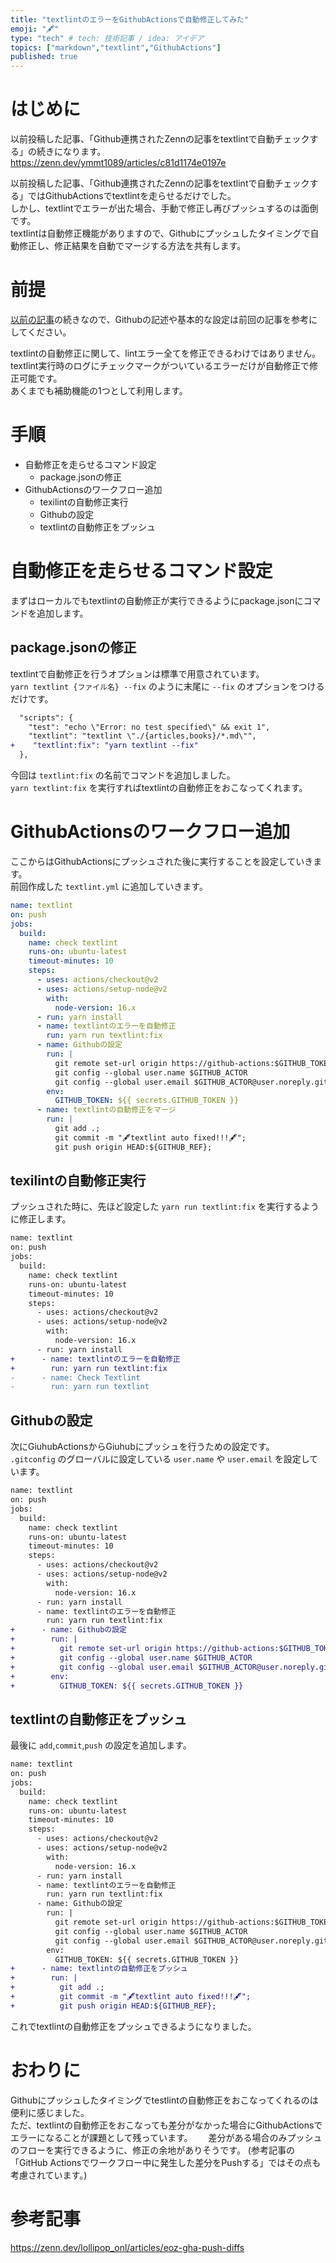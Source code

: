```yaml
---
title: "textlintのエラーをGithubActionsで自動修正してみた"
emoji: "🖋"
type: "tech" # tech: 技術記事 / idea: アイデア
topics: ["markdown","textlint","GithubActions"]
published: true
---
```


# はじめに

以前投稿した記事、「Github連携されたZennの記事をtextlintで自動チェックする」の続きになります。  
https://zenn.dev/ymmt1089/articles/c81d1174e0197e 

以前投稿した記事、「Github連携されたZennの記事をtextlintで自動チェックする」ではGithubActionsでtextlintを走らせるだけでした。  
しかし、textlintでエラーが出た場合、手動で修正し再びプッシュするのは面倒です。  
textlintは自動修正機能がありますので、Githubにプッシュしたタイミングで自動修正し、修正結果を自動でマージする方法を共有します。  

# 前提

[以前の記事](https://zenn.dev/ymmt1089/articles/c81d1174e0197e)の続きなので、Githubの記述や基本的な設定は前回の記事を参考にしてください。  

textlintの自動修正に関して、lintエラー全てを修正できるわけではありません。textlint実行時のログにチェックマークがついているエラーだけが自動修正で修正可能です。  
あくまでも補助機能の1つとして利用します。

# 手順
* 自動修正を走らせるコマンド設定
  * package.jsonの修正
* GithubActionsのワークフロー追加  
  * texilintの自動修正実行
  * Githubの設定
  * textlintの自動修正をプッシュ

# 自動修正を走らせるコマンド設定
まずはローカルでもtextlintの自動修正が実行できるようにpackage.jsonにコマンドを追加します。
## package.jsonの修正

textlintで自動修正を行うオプションは標準で用意されています。  
`yarn textlint {ファイル名} --fix` のように末尾に `--fix` のオプションをつけるだけです。  

```diff json:package.json
  "scripts": {
    "test": "echo \"Error: no test specified\" && exit 1",
    "textlint": "textlint \"./{articles,books}/*.md\"",
+    "textlint:fix": "yarn textlint --fix"
  },
```

今回は `textlint:fix` の名前でコマンドを追加しました。  
`yarn textlint:fix` を実行すればtextlintの自動修正をおこなってくれます。

# GithubActionsのワークフロー追加

ここからはGithubActionsにプッシュされた後に実行することを設定していきます。  
前回作成した `textlint.yml` に追加していきます。

```yml:textlint.yml
name: textlint
on: push
jobs:
  build:
    name: check textlint
    runs-on: ubuntu-latest
    timeout-minutes: 10
    steps:
      - uses: actions/checkout@v2
      - uses: actions/setup-node@v2
        with:
          node-version: 16.x
      - run: yarn install
      - name: textlintのエラーを自動修正
        run: yarn run textlint:fix
      - name: Githubの設定
        run: |
          git remote set-url origin https://github-actions:$GITHUB_TOKEN@github.com/$GITHUB_REPOSITORY
          git config --global user.name $GITHUB_ACTOR
          git config --global user.email $GITHUB_ACTOR@user.noreply.github.com
        env:
          GITHUB_TOKEN: ${{ secrets.GITHUB_TOKEN }}
      - name: textlintの自動修正をマージ
        run: |
          git add .;
          git commit -m "🖋textlint auto fixed!!!🖋";
          git push origin HEAD:${GITHUB_REF};

```

## texilintの自動修正実行

プッシュされた時に、先ほど設定した `yarn run textlint:fix` を実行するように修正します。  

```diff yml:textlint.yml
name: textlint
on: push
jobs:
  build:
    name: check textlint
    runs-on: ubuntu-latest
    timeout-minutes: 10
    steps:
      - uses: actions/checkout@v2
      - uses: actions/setup-node@v2
        with:
          node-version: 16.x
      - run: yarn install
+      - name: textlintのエラーを自動修正
+        run: yarn run textlint:fix
-      - name: Check Textlint
-        run: yarn run textlint

```

## Githubの設定

次にGiuhubActionsからGiuhubにプッシュを行うための設定です。　　
`.gitconfig` のグローバルに設定している `user.name` や `user.email` を設定しています。

```diff yml:textlint.yml
name: textlint
on: push
jobs:
  build:
    name: check textlint
    runs-on: ubuntu-latest
    timeout-minutes: 10
    steps:
      - uses: actions/checkout@v2
      - uses: actions/setup-node@v2
        with:
          node-version: 16.x
      - run: yarn install
      - name: textlintのエラーを自動修正
        run: yarn run textlint:fix
+      - name: Githubの設定
+        run: |
+          git remote set-url origin https://github-actions:$GITHUB_TOKEN@github.com/$GITHUB_REPOSITORY
+          git config --global user.name $GITHUB_ACTOR
+          git config --global user.email $GITHUB_ACTOR@user.noreply.github.com
+        env:
+          GITHUB_TOKEN: ${{ secrets.GITHUB_TOKEN }}

```

## textlintの自動修正をプッシュ

最後に `add`,`commit`,`push` の設定を追加します。

```diff yml:textlint.yml
name: textlint
on: push
jobs:
  build:
    name: check textlint
    runs-on: ubuntu-latest
    timeout-minutes: 10
    steps:
      - uses: actions/checkout@v2
      - uses: actions/setup-node@v2
        with:
          node-version: 16.x
      - run: yarn install
      - name: textlintのエラーを自動修正
        run: yarn run textlint:fix
      - name: Githubの設定
        run: |
          git remote set-url origin https://github-actions:$GITHUB_TOKEN@github.com/$GITHUB_REPOSITORY
          git config --global user.name $GITHUB_ACTOR
          git config --global user.email $GITHUB_ACTOR@user.noreply.github.com
        env:
          GITHUB_TOKEN: ${{ secrets.GITHUB_TOKEN }}
+      - name: textlintの自動修正をプッシュ
+        run: |
+          git add .;
+          git commit -m "🖋textlint auto fixed!!!🖋";
+          git push origin HEAD:${GITHUB_REF};

```

これでtextlintの自動修正をプッシュできるようになりました。

# おわりに
Githubにプッシュしたタイミングでtestlintの自動修正をおこなってくれるのは便利に感じました。  
ただ、textlintの自動修正をおこなっても差分がなかった場合にGithubActionsでエラーになることが課題として残っています。　　
差分がある場合のみプッシュのフローを実行できるように、修正の余地がありそうです。
(参考記事の「GitHub Actionsでワークフロー中に発生した差分をPushする」ではその点も考慮されています。)

# 参考記事

https://zenn.dev/lollipop_onl/articles/eoz-gha-push-diffs 
